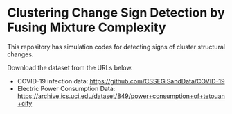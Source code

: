 # Clustering Change Sign Detection by Fusing Mixture Complexity

This repository has simulation codes for detecting signs of cluster structural changes.

Download the dataset from the URLs below.
- COVID-19 infection data: https://github.com/CSSEGISandData/COVID-19
- Electric Power Consumption Data: https://archive.ics.uci.edu/dataset/849/power+consumption+of+tetouan+city
